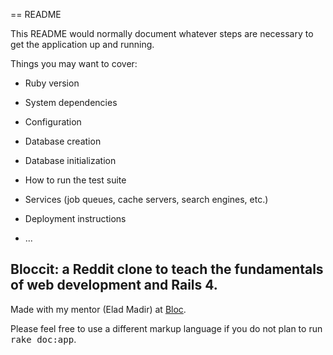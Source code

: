 == README

This README would normally document whatever steps are necessary to get the
application up and running.

Things you may want to cover:

* Ruby version

* System dependencies

* Configuration

* Database creation

* Database initialization

* How to run the test suite

* Services (job queues, cache servers, search engines, etc.)

* Deployment instructions

* ...
## Bloccit: a Reddit clone to teach the fundamentals of web development and Rails 4.

Made with my mentor (Elad Madir) at [Bloc](http://bloc.io).

Please feel free to use a different markup language if you do not plan to run
<tt>rake doc:app</tt>.

